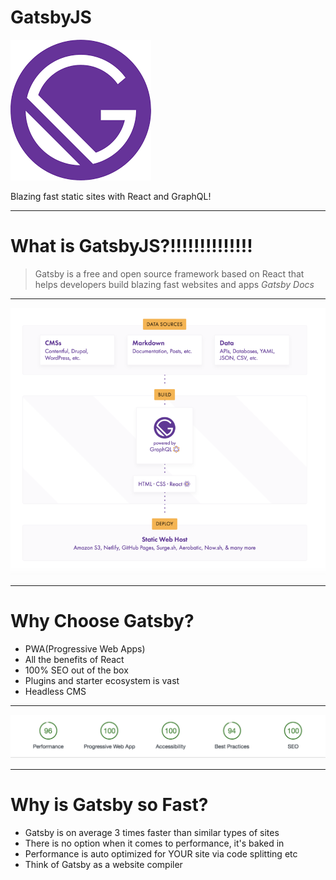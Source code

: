 # GatsbyJS

![xkcd on standards](./gatsbyLogo.png)

Blazing fast static sites with React and GraphQL!

---

# What is GatsbyJS?!!!!!!!!!!!!!!



> Gatsby is a free and open source framework based on React that helps developers build blazing fast websites and apps
> <cite>Gatsby Docs</cite>

---

![Display](./gatsbygraph3.png)




---

# Why Choose Gatsby?

* PWA(Progressive Web Apps)
* All the benefits of React
* 100% SEO out of the box
* Plugins and starter ecosystem is vast
* Headless CMS

---

![Performance](./performance.png)

---

# Why is Gatsby so Fast?

* Gatsby is on average 3 times faster than similar types of sites
* There is no option when it comes to performance, it's baked in
* Performance is auto optimized for YOUR site via code splitting etc
* Think of Gatsby as a website compiler
